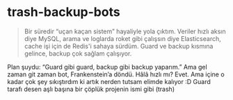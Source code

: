# trash-backup-bots


> Bir süredir “uçan kaçan sistem” hayaliyle yola çıktım. Veriler hızlı aksın diye MySQL, arama ve loglarda roket gibi çalışsın diye Elasticsearch, cache işi için de Redis'i sahaya sürdüm. Guard ve backup kısmına gelince, backup çok sağlam çalışıyor.

Plan şuydu: “Guard gibi guard, backup gibi backup yaparım.” Ama gel zaman git zaman bot, Frankenstein’a döndü. Hâlâ hızlı mı? Evet. Ama içine o kadar çok şey sıkıştırdım ki artık nerden tutsam elimde kalıyor :D Guard tarafı desen aşlı başına bir çöplük projenin ismi gibi (trash)
